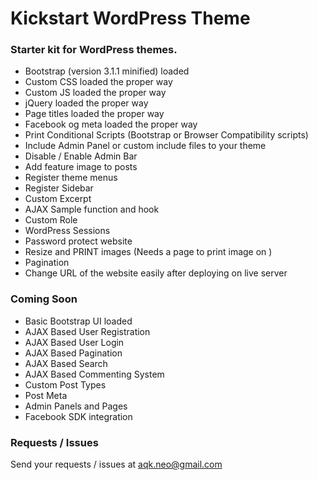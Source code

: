 Kickstart WordPress Theme
===========

### Starter kit for WordPress themes.

* Bootstrap (version 3.1.1 minified) loaded
* Custom CSS loaded the proper way 
* Custom JS loaded the proper way 
* jQuery loaded the proper way
* Page titles loaded the proper way
* Facebook og meta loaded the proper way 
* Print Conditional Scripts (Bootstrap or Browser Compatibility scripts) 
* Include Admin Panel or custom include files to your theme 
* Disable / Enable Admin Bar 
* Add feature image to posts 
* Register theme menus 
* Register Sidebar 
* Custom Excerpt 
* AJAX Sample function and hook 
* Custom Role 
* WordPress Sessions 
* Password protect website 
* Resize and PRINT images (Needs a page to print image on ) 
* Pagination 
* Change URL of the website easily after deploying on live server 

### Coming Soon

* Basic Bootstrap UI loaded
* AJAX Based User Registration
* AJAX Based User Login
* AJAX Based Pagination
* AJAX Based Search
* AJAX Based Commenting System
* Custom Post Types
* Post Meta
* Admin Panels and Pages
* Facebook SDK integration

### Requests / Issues

Send your requests / issues at aqk.neo@gmail.com